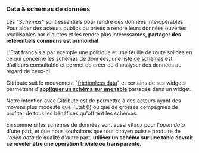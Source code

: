 ### Data & schémas de données

Les "_Schémas_" sont essentiels pour rendre des données interopérables. Pour aider des acteurs publics ou privés à rendre leurs données ouvertes réutilisables par d'autres et les rendre plus intéressantes, **partager des référentiels communs est primordial**.

L'Etat français a par exemple une politique et une feuille de route solides en ce qui concerne les schémas de données, une [liste de schémas](https://schema.data.gouv.fr/schemas.html) est d'ailleurs consultable et permet de créer ou d'analyser des données au regard de ceux-ci.

Gitribute suit le mouvement "[frictionless data](https://frictionlessdata.io/)" et certains de ses widgets permettent d'**[appliquer un schéma sur une table](/docs-gitfile)** partagée dans un widget.

Notre intention avec Gitribute est de permettre à des acteurs ayant des moyens plus modeste que l'Etat (!) ou que de grosses compagnies de profiter de tous les bénéfices qu'offrent les schémas.

En somme si les schémas de données sont aussi vitaux pour l'_open data_ d'une part, et que nous souhaitons que tout citoyen puisse produire de l'_open data_ de qualité d'autre part, **utiliser un schéma sur une table devrait se révéler être une opération triviale ou transparente**.
